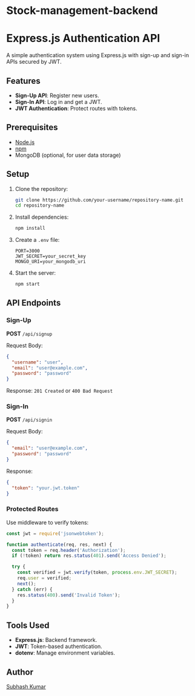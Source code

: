 # Stock-management-backend

# Express.js Authentication API

A simple authentication system using Express.js with sign-up and sign-in APIs secured by JWT.

## Features

- **Sign-Up API**: Register new users.
- **Sign-In API**: Log in and get a JWT.
- **JWT Authentication**: Protect routes with tokens.

## Prerequisites

- [Node.js](https://nodejs.org/)
- [npm](https://www.npmjs.com/)
- MongoDB (optional, for user data storage)

## Setup

1. Clone the repository:
   ```bash
   git clone https://github.com/your-username/repository-name.git
   cd repository-name
   ```

2. Install dependencies:
   ```bash
   npm install
   ```

3. Create a `.env` file:
   ```
   PORT=3000
   JWT_SECRET=your_secret_key
   MONGO_URI=your_mongodb_uri
   ```

4. Start the server:
   ```bash
   npm start
   ```

## API Endpoints

### Sign-Up

**POST** `/api/signup`

Request Body:
```json
{
  "username": "user",
  "email": "user@example.com",
  "password": "password"
}
```
Response: `201 Created` or `400 Bad Request`

### Sign-In

**POST** `/api/signin`

Request Body:
```json
{
  "email": "user@example.com",
  "password": "password"
}
```
Response:
```json
{
  "token": "your.jwt.token"
}
```

### Protected Routes

Use middleware to verify tokens:
```javascript
const jwt = require('jsonwebtoken');

function authenticate(req, res, next) {
  const token = req.header('Authorization');
  if (!token) return res.status(401).send('Access Denied');

  try {
    const verified = jwt.verify(token, process.env.JWT_SECRET);
    req.user = verified;
    next();
  } catch (err) {
    res.status(400).send('Invalid Token');
  }
}
```

## Tools Used

- **Express.js**: Backend framework.
- **JWT**: Token-based authentication.
- **dotenv**: Manage environment variables.

## Author

[Subhash Kumar](https://github.com/FZRAJPUT)
